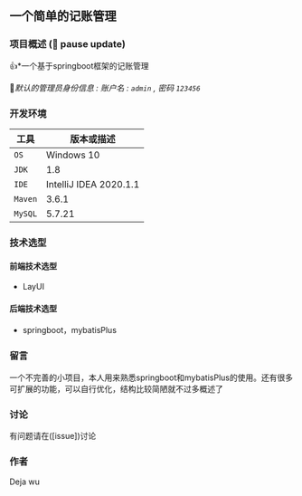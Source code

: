 ## 一个简单的记账管理



### 项目概述  (:speech_balloon: pause update)

:+1:*一个基于springboot框架的记账管理

:key:*默认的管理员身份信息 : 账户名 : `admin` , 密码 `123456`*





### 开发环境

| 工具    | 版本或描述                |
| ------- | ------------------------ |
| `OS`    | Windows 10               |
| `JDK`   |  1.8                     |
| `IDE`   | IntelliJ IDEA 2020.1.1 |
| `Maven` | 3.6.1                   |
| `MySQL` | 5.7.21             |



### 技术选型

#### 前端技术选型

- LayUI

#### 后端技术选型

- springboot，mybatisPlus



### 留言

一个不完善的小项目，本人用来熟悉springboot和mybatisPlus的使用。还有很多可扩展的功能，可以自行优化，结构比较简陋就不过多概述了





### 讨论

有问题请在([issue])讨论



### 作者

Deja wu

